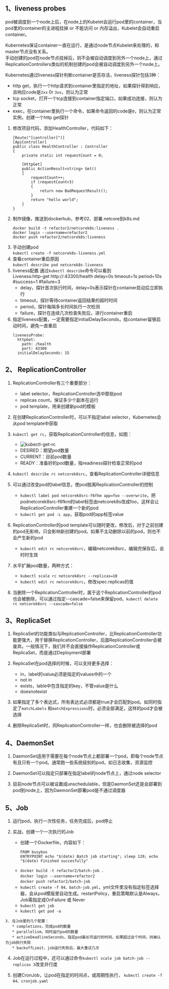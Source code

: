 1、liveness probes
--
pod被调度到一个node上后，在node上的Kubelet会运行pod里的container，当pod里的container的主进程挂掉 or 不能访问 or 内存溢出，Kubelet会自动重启container。

Kubernetes保证container一直在运行，是通过node节点Kubelet来处理的，和master节点没有关系。  
手动创建的pod在node节点挂掉后，则不会被自动调度到另外一个node上，通过ReplicationControllers类似的机制创建的pod会被自动调度到另外一个node上。

Kubernetes通过liveness探针判断container是否存活，liveness探针包括3种：
  * http get，执行一个http请求到container里指定的地址，如果探针得到响应，且响应code是`2xx` 0r `3xx`，则认为正常
  * tcp socket，打开一个tcp连接到container指定端口，如果成功连接，则认为正常
  * exec，在container里执行一个命令，如果命令返回的code是`0`，则认为正常
实例，创建一个http get探针
  1. 修改项目代码，添加HealthController，代码如下：
        ```
        [Route("[controller]")]
        [ApiController]
        public class HealthController : Controller
        {
            private static int requestCount = 0;
            
            [HttpGet]
            public ActionResult<string> Get()
            {
                requestCount++;
                if (requestCount>3)
                {
                    return new BadRequestResult();
                }
                return "hello world";
            }
        }
        ```
  2. 制作镜像，推送到dockerhub，参考02、部署.netcore到k8s.md  
        ```
        docker build -t refactor2/netcorek8s:liveness .  
        docker login --username=refactor2  
        docker push refactor2/netcorek8s:liveness  
        ```
  3. 手动创建pod  
        `kubectl create -f netcorek8s-liveness.yml`
  4. 查看container重启原因  
        `kubectl describe pod netcorek8s-liveness`
  5. liveness配置
        通过`kubectl describe`命令可以看到  
        Liveness:http-get http://:43300/health delay=0s timeout=1s period=10s #success=1 #failure=3
        * delay，探针首次执行时间，delay=0s表示探针在container启动后立即执行
        * timeout，探针等待container返回结果的超时时间
        * period，探针每隔多长时间执行一次检测
        * failure，探针在连续几次检查失败后，进行container重启
  6. 指定liveness配置，一定需要指定initialDelaySeconds，给container留够启动时间，避免一直重启
        ```
        livenessProbe:
          httpGet:
            path: /health
            port: 43300
          initialDelaySeconds: 15
        ```

2、 ReplicationController
--
  1. ReplicationController有三个重要部分：
      * label selector，ReplicationController选中那些pod
      * replicas count，保证多少个副本在运行
      * pod template，用来创建新pod的模板  

  2. 在创建ReplicationController时，可以不指定label selector，Kubernetes会从pod template中获取  

  3. `kubectl get rc`，获取ReplicationController的信息，如图：
      * ![kubectl-get-rc](https://images.gitee.com/uploads/images/2019/0202/173537_99c11aed_5849.png "04、getrc.png") 
      * DESIRED：期望pod数量  
      * CURRENT：目前pod数量  
      * READY：准备好的pod数量，指readiness探针检查正常的pod  

  4. `kubectl describe rc netcorek8src`，查看ReplicationController详细信息  

  5. 可以通过改变pod的label信息，使pod脱离ReplicationController的控制
      * `kubectl label pod netcorek8src-f6fkm app=foo --overwrite`，把podnetcorek8src-f6fkm的label标签由netcorek8s改成foo，这样会让ReplicationController重建一个新的pod    
      * `kubectl get pod -L app`，获取pod的app标签value  

  6. ReplicationController的pod template可以随时更改，修改后，对于之前创建的pod无影响，只会影响新创建的pod。如果不主动删除以前的pod，则也不会产生新的pod
      * `kubectl edit rc netcorek8src`，编辑netcorek8src，编辑完保存后，会时时生效  

  7. 水平扩展pod数量，两种方式：  
      * `kubectl scale rc netcorek8src --replicas=10`  
      * `kubectl edit rc netcorek8src`，修改spec.replicas的值  

  8. 当删除一个ReplicationController时，属于这个ReplicationController的pod也会被删除，可以通过指定--cascade=false来保留pod，`kubectl delete rc netcorek8src --cascade=false`  

3、ReplicaSet
--
  1. ReplicaSet的功能类似与ReplicationController，比ReplicationController功能更强大，用于替换ReplicationController，后面ReplicationController会被废弃。一般情况下，我们并不会直接操作ReplicationController或ReplicaSet，而是通过Deployment部署  

  2.  ReplicaSet在pod选择的时候，可以支持更多选择：
      *  in，label的value必须是指定的values中的一个
      * not in
      * exists，lable中包含指定的key，不管value是什么
      * doesnotexist

  3. 如果指定了多个表达式，所有表达式必须都是true才会匹配到pod。如同时指定了`matchLabels` 和`matchExpressions`时，必须全部满足，这样的pod才会被选择  

  4. 删除ReplicaSet时，同ReplicationController一样，也会删除被选择的pod

4、DaemonSet
--
  1. DaemonSet适用于需要在每个node节点上都部署一个pod，即每个node节点有且只有一个pod。通常跑一些系统级别的pod，如日志收集，资源监控  

  2. DaemonSet可以指定只部署在指定label的node节点上，通过node selector  

  3. 目前node节点可以被设置成unschedulable，但是DaemonSet还是会部署到pod到node上，因为DaemonSet部署pod是不通过调度器  

5、Job
--
  1. 运行pod，执行一次性任务，任务完成后，pod停止  

  2. 实战，创建一个一次执行的Job
      * 创建一个Dockerfile，内容如下：  
          ```
          FROM busybox
          ENTRYPOINT echo "$(date) Batch job starting"; sleep 120; echo "$(date) Finished succesfully"
          ```
      * `docker build -t refactor2/batch-job .`  
        `docker login --username=refactor2`    
       `docker push refactor2/batch-job`
      * `kubectl create -f 04、batch-job.yml`，yml文件里没有指定标签选择器，会从pod模版里自动生成。restartPolicy，重启策略默认是Always，Job需指定成OnFailure 或 Never  
      * `kubectl get job`
      * `kubectl get pod -a`

    3. 在Job里的几个配置：
       * completions，完成pod的数量
       * parallelism，同时运行pod的数量
       * activeDeadlineSeconds，指定pod最长可运行的时间，如果超过这个时间，则被认为job执行失败
       * backoffLimit，job运行失败后，最大重试几次
    
  4. Job在运行过程中，还可以通过命令`kubectl scale job batch-job --replicas 3`改变并行度

  5. 创建CronJob，让pod在指定的时间点，或周期性执行， `kubectl create -f 04、cronjob.yaml`




